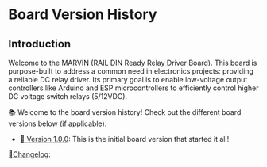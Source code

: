 # Board Version History

## Introduction <a name="introduction"></a>

Welcome to the MARVIN (RAIL DIN Ready Relay Driver Board). This board is purpose-built to address a common need in electronics projects: providing a reliable DC relay driver. Its primary goal is to enable low-voltage output controllers like Arduino and ESP microcontrollers to efficiently control higher DC voltage switch relays (5/12VDC).

📚 Welcome to the board version history! Check out the different board versions below (if applicable):

- [🚀 Version 1.0.0](./1.0.0): This is the initial board version that started it all!
<!--

- [🔥 Version 2.1.0](./2.1.0): A hotfix release for the board to address critical issues. [Release Notes](./2.1.0/RELEASE.md)
- [🎉 Version 3.0.0](./3.0.0): Another major board version with even more awesomeness. [Release Notes](./3.0.0/RELEASE.md)
- [🐞 Version 3.1.0](./3.1.0): Board version focused on bug fixes and improvements. [Release Notes](./3.1.0/RELEASE.md)

Feel free to explore each board version's folder for more details and release notes!
-->

[🚀Changelog](./changelog.md):

